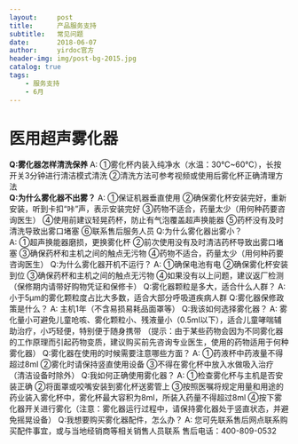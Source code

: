 ```yaml
---
layout:     post
title:      产品服务支持
subtitle:   常见问题
date:       2018-06-07
author:     yirdoc官方
header-img: img/post-bg-2015.jpg
catalog: true
tags:
    - 服务支持
    - 6月
---
```

# 医用超声雾化器



**Q:雾化器怎样清洗保养**
A: ①雾化杯内装入纯净水（水温：30℃~60℃），长按开关3分钟进行清洁模式清洗   ②清洗方法可参考视频或使用后雾化杯正确清理方法   
**Q:为什么雾化器不出雾？**
A: ①保证机器垂直使用  ②确保雾化杯安装完好，重新安装，听到卡扣“咔”声，表示安装完好  ③药物不适合，药量太少（用何种药要咨询医生）  ④使用前建议轻晃药杯，防止有气泡覆盖超声换能器  ⑤药杯没有及时清洗导致出雾口堵塞  ⑥联系售后服务人员
Q:为什么雾化器出雾小？   
A: ①超声换能器磨损，更换雾化杯  ②前次使用没有及时清洁药杯导致出雾口堵塞  ③确保药杯和主机之间的触点无污物  ④药物不适合，药量太少（用何种药要咨询医生）
Q:为什么雾化器开机不运行？
A: ①确保电池有电  ②确保雾化杯安装到位  ③确保药杯和主机之间的触点无污物  ④如果没有以上问题，建议返厂检测（保修期内请带好购物凭证和保修卡）
Q:雾化器颗粒是多大，适合什么人群？
A: 小于5μm的雾化颗粒度占比大多数，适合大部分呼吸道疾病人群
Q:雾化器保修政策是什么？
A: 主机1年（不含易损易耗品面罩等）
Q:我该如何选择雾化器？
A: 雾化量小可避免儿童呛咳、雾化颗粒小、残液量小（0.5ml以下），适合儿童哮喘辅助治疗，小巧轻便，特别便于随身携带  （提示：由于某些药物会因为不同雾化器的工作原理而引起药物变质，建议购买前先咨询专业医生，使用的药物适用于何种雾化器）
Q:雾化器在使用的时候需要注意哪些方面？
A: ①药液杯中药液量不得超过8ml  ②雾化时请保持竖直使用设备  ③不得在雾化杯中放入水做吸入治疗（清洁设备时除外）
Q:我如何正确使用雾化器？
A: ①检查雾化杯与主机是否安装正确  ②将面罩或咬嘴安装到雾化杯送雾管上  ③按照医嘱将规定用量和用途的药业装入雾化杯中，雾化杯最大容积为8ml，所装入药量不得超过8ml  ④按下雾化器开关进行雾化（注意：雾化器运行过程中，请保持雾化器处于竖直状态，并避免摇晃设备）
Q:我想要购买雾化器配件，怎么办？
A: 您可先联系售后网点联系购买配件事宜，或与当地经销商等相关销售人员联系     售后电话：400-809-0532